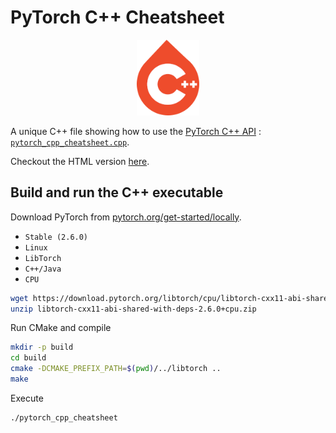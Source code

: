 # PyTorch C++ Cheatsheet

<p align="center">
<img src="https://github.com/ThibaultLejemble/PyTorch-CPP-Cheatsheet/blob/d4e5360f53145e24d53d706c8aded8b46a203674/docs/_static/logo.png"  width="100px"/>
</p>

A unique C++ file showing how to use the [PyTorch C++ API](https://pytorch.org/cppdocs) : [`pytorch_cpp_cheatsheet.cpp`](https://github.com/ThibaultLejemble/PyTorch-CPP-Cheatsheet/blob/main/pytorch_cpp_cheatsheet.cpp).

Checkout the HTML version [here](https://thibaultlejemble.github.io/PyTorch-CPP-Cheatsheet/index.html).

## Build and run the C++ executable

Download PyTorch from [pytorch.org/get-started/locally](https://pytorch.org/get-started/locally).
- `Stable (2.6.0)`
- `Linux`
- `LibTorch`
- `C++/Java`
- `CPU`
```bash
wget https://download.pytorch.org/libtorch/cpu/libtorch-cxx11-abi-shared-with-deps-2.6.0%2Bcpu.zip
unzip libtorch-cxx11-abi-shared-with-deps-2.6.0+cpu.zip
```

Run CMake and compile
```bash
mkdir -p build
cd build
cmake -DCMAKE_PREFIX_PATH=$(pwd)/../libtorch ..
make
```

Execute 
```bash
./pytorch_cpp_cheatsheet
````
